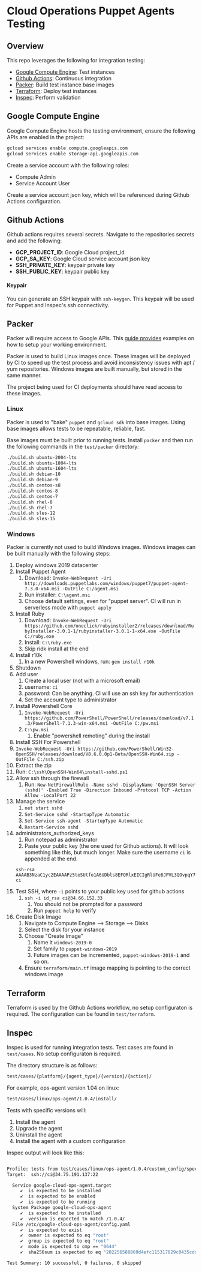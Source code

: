 # Cloud Operations Puppet Agents Testing

## Overview

This repo leverages the following for integration testing:

- [Google Compute Engine](https://cloud.google.com/compute): Test instances
- [Github Actions](https://github.com/features/actions): Continuous integration
- [Packer](https://www.packer.io/): Build test instance base images
- [Terraform](https://www.terraform.io/): Deploy test instances
- [Inspec](https://github.com/inspec/inspec): Perform validation

## Google Compute Engine

Google Compute Engine hosts the testing environment, ensure the following APIs are enabled in the project:

```bash
gcloud services enable compute.googleapis.com
gcloud services enable storage-api.googleapis.com
```

Create a service account with the following roles:

- Compute Admin
- Service Account User

Create a service account json key, which will be referenced during Github Actions configuration.

## Github Actions

Github actions requires several secrets. Navigate to the repositories secrets and add the following:

- **GCP_PROJECT_ID**: Google Cloud project_id
- **GCP_SA_KEY**: Google Cloud service account json key
- **SSH_PRIVATE_KEY**: keypair private key
- **SSH_PUBLIC_KEY**: keypair public key

#### Keypair

You can generate an SSH keypair with `ssh-keygen`. This keypair will be used for Puppet and Inspec's ssh connectivity.

## Packer

Packer will require access to Google APIs. This [guide provides](https://cloud.google.com/build/docs/building/build-vm-images-with-packer) examples on how to setup your working environment.

Packer is used to build Linux images once. These images will be deployed by CI to speed up the test process and avoid inconsistency issues with apt / yum repositories. Windows images are built manually, but stored in the same manner.

The project being used for CI deployments should have read access to these images.

### Linux

Packer is used to "bake" `puppet` and `gcloud sdk` into base images. Using base images allows tests to be repeatable, reliable, fast.

Base images must be built prior to running tests. Install `packer` and then run the following commands in the `test/packer` directory:
```bash
./build.sh ubuntu-2004-lts
./build.sh ubuntu-1804-lts
./build.sh ubuntu-1604-lts
./build.sh debian-10
./build.sh debian-9
./build.sh centos-s8
./build.sh centos-8
./build.sh centos-7
./build.sh rhel-8
./build.sh rhel-7
./build.sh sles-12
./build.sh sles-15
```

### Windows

Packer is currently not used to build Windows images. Windows images can be built manually with the following steps:
1. Deploy windows 2019 datacenter
2. Install Puppet Agent
   1. Download: `Invoke-WebRequest -Uri http://downloads.puppetlabs.com/windows/puppet7/puppet-agent-7.3.0-x64.msi -OutFile C:/agent.msi`
   2. Run installer: `C:\agent.msi`
   3. Choose default settings, even for "puppet server". CI will run in serverless mode with `puppet apply`
3. Install Ruby
   1. Download: `Invoke-WebRequest -Uri https://github.com/oneclick/rubyinstaller2/releases/download/RubyInstaller-3.0.1-1/rubyinstaller-3.0.1-1-x64.exe -OutFile C:/ruby.exe`
   2. Install: `C:\ruby.exe`
   3. Skip ridk install at the end
4. Install r10k
   1. In a new Powershell windows, run: `gem install r10k`
5. Shutdown
6. Add user
   1. Create a local user (not with a microsoft email)
   2. username: `ci`
   3. password: Can be anything. CI will use an ssh key for authentication
   4. Set the account type to administrator
7. Install Powershell Core
   1.  `Invoke-WebRequest -Uri https://github.com/PowerShell/PowerShell/releases/download/v7.1.3/PowerShell-7.1.3-win-x64.msi -OutFile C:/pw.msi`
   2.  `C:\pw.msi`
       1.  Enable "powershell remoting" during the install
8.  Install SSH For Powershell
   3.  `Invoke-WebRequest -Uri https://github.com/PowerShell/Win32-OpenSSH/releases/download/V8.6.0.0p1-Beta/OpenSSH-Win64.zip -OutFile C:/ssh.zip`
   4.  Extract the zip
   5.  Run: `C:\ssh\OpenSSH-Win64\install-sshd.ps1`
   6. Allow ssh through the firewall
      1. Run: `New-NetFirewallRule -Name sshd -DisplayName 'OpenSSH Server (sshd)' -Enabled True -Direction Inbound -Protocol TCP -Action Allow -LocalPort 22`
   7. Manage the service
      1. `net start sshd`
      2. `Set-Service sshd -StartupType Automatic`
      3. `Set-Service ssh-agent -StartupType Automatic`
      4. `Restart-Service sshd`
   8. administrators_authorized_keys
      1. Run notepad as administrator
      2. Paste your public key (the one used for Github actions). It will look something like this, but much longer. Make sure the username `ci` is appended at the end.
      ```
      ssh-rsa AAAAB3NzaC1yc2EAAAAPz5teSUtfo1A6UDbls8EFQRlxEICIgRlUFe8JPVL3QOvpqY7Fit0zRPJXWs7L4b1PHA5+rEUNAl9LUdBzHb/kJjnXepe8qoNRGZZiazd738= ci
      ```
   9. Test SSH, where `-i` points to your public key used for github actions
      1.  `ssh -i id_rsa ci@34.66.152.33`
          1.  You should not be prompted for a password
          2.  Run `puppet help` to verify
9. Create Disk Image
   1. Navigate to Compute Engine --> Storage --> Disks
   2. Select the disk for your instance
   3. Choose "Create Image"
      1. Name it `windows-2019-0`
      2. Set family to `puppet-windows-2019`
      3. Future images can be incremented, `puppet-windows-2019-1` and so on.
   4. Ensure `terraform/main.tf` image mapping is pointing to the correct windows image

## Terraform

Terraform is used by the Github Actions workflow, no setup configuraton is required. The configuration can be found in `test/terraform`.

## Inspec

Inspec is used for running integration tests. Test cases are found in `test/cases`. No setup configuraton is required. 

The directory structure is as follows:

```bash
test/cases/{platform}/{agent_type}/{version}/{action}/
```

For example, ops-agent version 1.04 on linux:
```bash
test/cases/linux/ops-agent/1.0.4/install/
```

Tests with specific versions will:
1. Install the agent
2. Upgrade the agent
3. Uninstall the agent
4. Install the agent with a custom configuration

Inspec output will look like this:
```bash

Profile: tests from test/cases/linux/ops-agent/1.0.4/custom_config/spec/spec.rb (tests from test.cases.linux.ops-agent.1.0.4.custom_config.spec.spec.rb)
Target:  ssh://ci@34.75.191.137:22

  Service google-cloud-ops-agent.target
     ✔  is expected to be installed
     ✔  is expected to be enabled
     ✔  is expected to be running
  System Package google-cloud-ops-agent
     ✔  is expected to be installed
     ✔  version is expected to match /1.0.4/
  File /etc/google-cloud-ops-agent/config.yaml
     ✔  is expected to exist
     ✔  owner is expected to eq "root"
     ✔  group is expected to eq "root"
     ✔  mode is expected to cmp == "0644"
     ✔  sha256sum is expected to eq "202256588869d4efc115317829c0435cdd8caf2e876f259509d552e974b4f907"

Test Summary: 10 successful, 0 failures, 0 skipped
```
